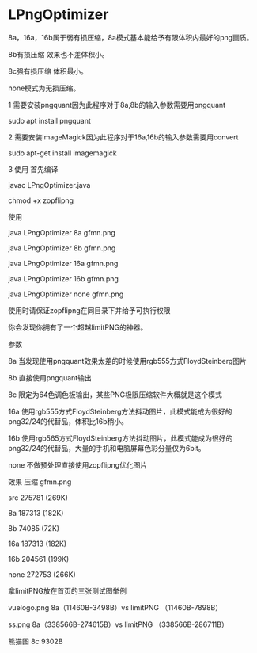 # LPngOptimizer

8a，16a，16b属于弱有损压缩，8a模式基本能给予有限体积内最好的png画质。

8b有损压缩 效果也不差体积小。

8c强有损压缩 体积最小。

none模式为无损压缩。

1 需要安装pngquant因为此程序对于8a,8b的输入参数需要用pngquant

sudo apt install pngquant

2 需要安装ImageMagick因为此程序对于16a,16b的输入参数需要用convert

sudo apt-get install imagemagick

3 使用 首先编译

javac LPngOptimizer.java

chmod +x zopflipng

使用

java LPngOptimizer 8a gfmn.png

java LPngOptimizer 8b gfmn.png

java LPngOptimizer 16a gfmn.png

java LPngOptimizer 16b gfmn.png

java LPngOptimizer none gfmn.png

使用时请保证zopflipng在同目录下并给予可执行权限

你会发现你拥有了一个超越limitPNG的神器。

参数

8a 当发现使用pngquant效果太差的时候使用rgb555方式FloydSteinberg图片

8b 直接使用pngquant输出

8c 限定为64色调色板输出，某些PNG极限压缩软件大概就是这个模式

16a 使用rgb555方式FloydSteinberg方法抖动图片，此模式能成为很好的png32/24的代替品，体积比16b稍小。

16b 使用rgb565方式FloydSteinberg方法抖动图片，此模式能成为很好的png32/24的代替品，大量的手机和电脑屏幕色彩分量仅为6bit。

none 不做预处理直接使用zopflipng优化图片

效果 压缩 gfmn.png

src 275781 (269K)

8a 187313 (182K)

8b 74085 (72K)

16a 187313 (182K)

16b 204561 (199K)

none 272753 (266K)

拿limitPNG放在首页的三张测试图举例

vuelogo.png 8a（11460B-3498B）vs limitPNG （11460B-7898B）

ss.png 8a（338566B-274615B）vs limitPNG （338566B-286711B）

熊猫图 8c 9302B
